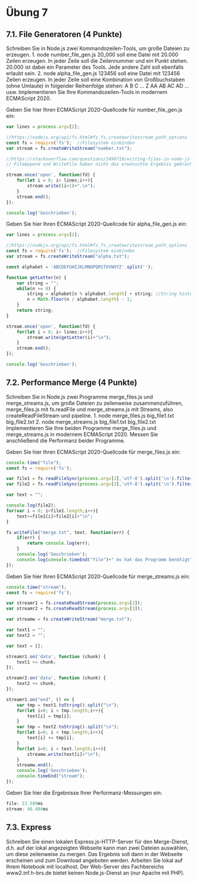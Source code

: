 # Übung 7
## 7.1. File Generatoren (4 Punkte) 
Schreiben Sie in Node.js zwei Kommandozeilen-Tools, um große Dateien zu erzeugen. 1. node number_file_gen.js 20_000 soll eine Datei mit 20.000 Zeilen erzeugen. In jeder Zeile soll die Zeilennummer und ein Punkt stehen. 20.000 ist dabei ein Parameter des Tools. Jede andere Zahl soll ebenfalls erlaubt sein. 2. node alpha_file_gen.js 123456 soll eine Datei mit 123456 Zeilen erzeugen. In jeder Zeile soll eine Kombination von Großbuchstaben (ohne Umlaute) in folgender Reihenfolge stehen: A B C ... Z AA AB AC AD ... usw. Implementieren Sie Ihre Kommandozeilen-Tools in modernem ECMAScript 2020. 

Geben Sie hier Ihren ECMAScript 2020-Quellcode für number_file_gen.js ein:

```js
var lines = process.argv[2];

//https://nodejs.org/api/fs.html#fs_fs_createwritestream_path_options
const fs = require('fs');  //Filesystem einbinden
var stream = fs.createWriteStream("number.txt");

//https://stackoverflow.com/questions/2496710/writing-files-in-node-js
// FileAppend und WriteFile haben nicht das erwünschte Ergebnis gebracht

stream.once('open', function(fd) {
    for(let i = 0; i< lines;i++){
        stream.write((i+1)+".\n");
    }
    stream.end();
});

console.log('Geschrieben');
```

 Geben Sie hier Ihren ECMAScript 2020-Quellcode für alpha_file_gen.js ein:

```js
var lines = process.argv[2];

//https://nodejs.org/api/fs.html#fs_fs_createwritestream_path_options
const fs = require('fs');  //Filesystem einbinden
var stream = fs.createWriteStream("alpha.txt");

const alphabet = 'ABCDEFGHIJKLMNOPQRSTUVWXYZ'.split('');

function getLetter(n) {  
    var string = "";
    while(n >= 0) {
        string = alphabet[n % alphabet.length] + string; //String hinten anhängen da sonst falschrum
        n = Math.floor(n / alphabet.length) - 1;
    }
    return string;
}

stream.once('open', function(fd) {
    for(let i = 0; i< lines;i++){
        stream.write(getLetter(i)+"\n");
    }
    stream.end();
});

console.log('Geschrieben');
```

## 7.2. Performance Merge (4 Punkte)
Schreiben Sie in Node.js zwei Programme merge_files.js und merge_streams.js, um große Dateien zu zeilenweise zusammenzuführen, merge_files.js mit fs.readFile und merge_streams.js mit Streams, also createReadFileStream und pipeline. 1. node merge_files.js big_file1.txt big_file2.txt 2. node merge_streams.js big_file1.txt big_file2.txt Implementieren Sie Ihre beiden Programme merge_files.js und merge_streams.js in modernem ECMAScript 2020. Messen Sie anschließend die Performanz beider Programme. 

Geben Sie hier Ihren ECMAScript 2020-Quellcode für merge_files.js ein: 

```js
console.time("file");
const fs = require('fs');

var file1 = fs.readFileSync(process.argv[2],'utf-8').split('\n').filter(Boolean);
var file2 = fs.readFileSync(process.argv[3],'utf-8').split('\n').filter(Boolean);

var text = "";

console.log(file2);
for(var i = 0; i<file1.length;i++){
    text+=file1[i]+file2[i]+"\n"; 
}

fs.writeFile("merge.txt", text, function(err) {
    if(err) {
        return console.log(err);
    }
    console.log('Geschrieben');
    console.log(console.timeEnd("file")+" ms hat das Programm benötigt")
});
```

Geben Sie hier Ihren ECMAScript 2020-Quellcode für merge_streams.js ein: 

```js
console.time("stream");
const fs = require('fs');

var streamr1 = fs.createReadStream(process.argv[2]);
var streamr2 = fs.createReadStream(process.argv[3]);

var streamw = fs.createWriteStream("merge.txt");

var text1 = "";
var text2 = "";

var text = [];

streamr1.on('data', function (chunk) {
    text1 += chunk;
});

streamr2.on('data', function (chunk) {
    text2 += chunk;
});

streamr1.on("end", () => {
    var tmp = text1.toString().split("\n");
    for(let i=0; i < tmp.length;i++){
        text[i] = tmp[i];
    }
    var tmp = text2.toString().split("\n");
    for(let i=0; i < tmp.length;i++){
        text[i] += tmp[i];
    }
    for(let i=0; i < text.length;i++){
        streamw.write(text[i]+"\n");
    }
    streamw.end();
    console.log('Geschrieben');
    console.timeEnd("stream");
});
```

Geben Sie hier die Ergebnisse Ihrer Performanz-Messungen ein:

```js
file: 23.599ms
stream: 46.484ms
```

## 7.3. Express
Schreiben Sie einen lokalen Express.js-HTTP-Server für den Merge-Dienst, d.h. auf der lokal angezeigten Webseite kann man zwei Dateien auswählen, um diese zeilenweise zu mergen. Das Ergebnis soll dann in der Webseite erscheinen und zum Download angeboten werden. Arbeiten Sie lokal auf Ihrem Notebook mit localhost. Der Web-Server des Fachbereichs www2.inf.h-brs.de bietet keinen Node.js-Dienst an (nur Apache mit PHP).

```js

```